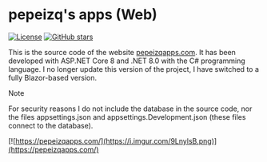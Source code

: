 # pepeizq's apps (Web)
[![License](https://img.shields.io/github/license/pepeizq/pepeizqs-deals-web.svg)](LICENSE)
[![GitHub stars](https://img.shields.io/github/stars/pepeizq/pepeizqs-deals-web?style=social)](https://github.com/pepeizq/pepeizqs-deals-web/stargazers)

This is the source code of the website [pepeizqapps.com](https://pepeizqapps.com/). It has been developed with ASP.NET Core 8 and .NET 8.0 with the C# programming language. I no longer update this version of the project, I have switched to a fully Blazor-based version.

> [!NOTE]
> For security reasons I do not include the database in the source code, nor the files appsettings.json and appsettings.Development.json (these files connect to the database).

[![https://pepeizqapps.com/](https://i.imgur.com/9LnylsB.png)](https://pepeizqapps.com/)